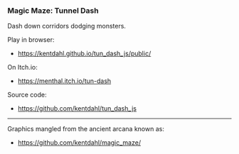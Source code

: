 
### Magic Maze: Tunnel Dash

Dash down corridors dodging monsters.


Play in browser:
* https://kentdahl.github.io/tun_dash_js/public/

On Itch.io:

* https://menthal.itch.io/tun-dash



Source code:

* https://github.com/kentdahl/tun_dash_js



----



Graphics mangled from the ancient arcana known as:

* https://github.com/kentdahl/magic_maze/

